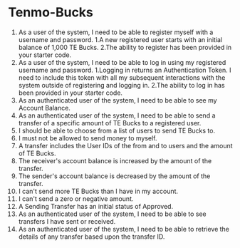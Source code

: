 # Tenmo-Bucks
1. As a user of the system, I need to be able to register myself with a username and password.
  1.A new registered user starts with an initial balance of 1,000 TE Bucks.
  2.The ability to register has been provided in your starter code.
2. As a user of the system, I need to be able to log in using my registered username and password.
  1.Logging in returns an Authentication Token. I need to include this token with all my subsequent interactions with the system outside of registering and logging in.
  2.The ability to log in has been provided in your starter code.
3. As an authenticated user of the system, I need to be able to see my Account Balance.
4. As an authenticated user of the system, I need to be able to send a transfer of a specific amount of TE Bucks to a registered user.
  1. I should be able to choose from a list of users to send TE Bucks to.
  2. I must not be allowed to send money to myself.
  3. A transfer includes the User IDs of the from and to users and the amount of TE Bucks.
  4. The receiver's account balance is increased by the amount of the transfer.
  5. The sender's account balance is decreased by the amount of the transfer.
  6. I can't send more TE Bucks than I have in my account.
  7. I can't send a zero or negative amount.
  8. A Sending Transfer has an initial status of Approved.
5. As an authenticated user of the system, I need to be able to see transfers I have sent or received.
6. As an authenticated user of the system, I need to be able to retrieve the details of any transfer based upon the transfer ID.
